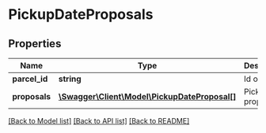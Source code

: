 # PickupDateProposals

## Properties
Name | Type | Description | Notes
------------ | ------------- | ------------- | -------------
**parcel_id** | **string** | Id of parcel. | [optional] 
**proposals** | [**\Swagger\Client\Model\PickupDateProposal[]**](PickupDateProposal.md) | Pickup date proposal. | [optional] 

[[Back to Model list]](../../README.md#documentation-for-models) [[Back to API list]](../../README.md#documentation-for-api-endpoints) [[Back to README]](../../README.md)

